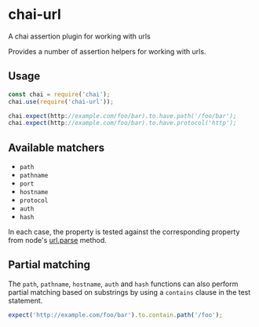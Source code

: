 # chai-url
A chai assertion plugin for working with urls

Provides a number of assertion helpers for working with urls.

## Usage

```js
const chai = require('chai');
chai.use(require('chai-url'));

chai.expect(http://example.com/foo/bar).to.have.path('/foo/bar');
chai.expect(http://example.com/foo/bar).to.have.protocol('http');
```

## Available matchers

* `path`
* `pathname`
* `port`
* `hostname`
* `protocol`
* `auth`
* `hash`

In each case, the property is tested against the corresponding property from node's [url.parse](https://nodejs.org/api/url.html#url_url_strings_and_url_objects) method.

## Partial matching

The `path`, `pathname`, `hostname`, `auth` and `hash` functions can also perform partial matching based on substrings by using a `contains` clause in the test statement.

```js
expect('http://example.com/foo/bar').to.contain.path('/foo');
```

